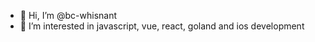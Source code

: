 - 👋 Hi, I’m @bc-whisnant
- 👀 I’m interested in javascript, vue, react, goland and ios development

<!---
bc-whisnant/bc-whisnant is a ✨ special ✨ repository because its `README.md` (this file) appears on your GitHub profile.
You can click the Preview link to take a look at your changes.
--->

